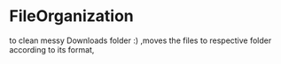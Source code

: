 # FileOrganization
to clean messy Downloads folder :) ,moves the files to respective folder according to its format,

